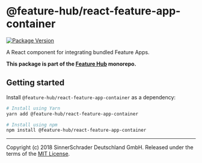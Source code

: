 # @feature-hub/react-feature-app-container

[![Package Version](https://img.shields.io/npm/v/@feature-hub/react-feature-app-container.svg)](https://yarnpkg.com/en/package/@feature-hub/react-feature-app-container)

A React component for integrating bundled Feature Apps.

**This package is part of the
[Feature Hub](https://github.com/sinnerschrader/feature-hub) monorepo.**

## Getting started

Install `@feature-hub/react-feature-app-container` as a dependency:

```sh
# Install using Yarn
yarn add @feature-hub/react-feature-app-container
```

```sh
# Install using npm
npm install @feature-hub/react-feature-app-container
```

---

Copyright (c) 2018 SinnerSchrader Deutschland GmbH. Released under the terms of
the
[MIT License](https://github.com/sinnerschrader/feature-hub/blob/master/LICENSE).

